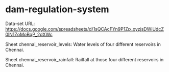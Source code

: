 # dam-regulation-system

Data-set URL: https://docs.google.com/spreadsheets/d/1sQCAcFYn9P1Zp_xyzjsDWiUdcZ0lN1ZoMoBqP_2dXWc

Sheet chennai_reservoir_levels: Water levels of four different reservoirs in Chennai.

Sheet chennai_reservoir_rainfall: Railfall at those four different reservoirs in Chennai.
